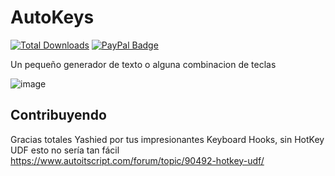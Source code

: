 # AutoKeys

[![Total Downloads](https://img.shields.io/github/downloads/LuSlower/AutoKeys/total.svg)](https://github.com/LuSlower/AutoKeys/releases) [![PayPal Badge](https://img.shields.io/badge/PayPal-003087?logo=paypal&logoColor=fff&style=flat)](https://paypal.me/eldontweaks) 

Un pequeño generador de texto o alguna combinacion de teclas

![image](https://github.com/LuSlower/AutoKeys/assets/148411728/3889d90b-0a80-4abd-bb1e-f3ff6474ac1f)

## Contribuyendo
Gracias totales Yashied por tus impresionantes Keyboard Hooks, sin HotKey UDF esto no sería tan fácil
https://www.autoitscript.com/forum/topic/90492-hotkey-udf/
